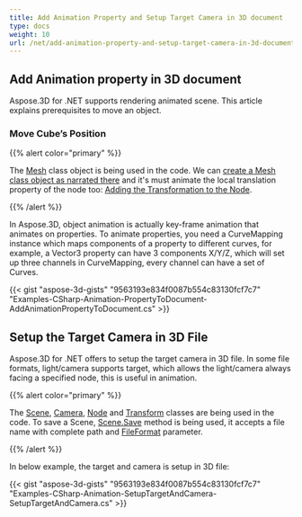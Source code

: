 ```yaml
---
title: Add Animation Property and Setup Target Camera in 3D document
type: docs
weight: 10
url: /net/add-animation-property-and-setup-target-camera-in-3d-document/
---
```


## **Add Animation property in 3D document**
Aspose.3D for .NET supports rendering animated scene. This article explains prerequisites to move an object.
### **Move Cube’s Position**
{{% alert color="primary" %}}

The [Mesh](https://apireference.aspose.com/3d/net/aspose.threed.entities/mesh) class object is being used in the code. We can [create a Mesh class object as narrated there](/3d/net/create-and-read-an-existing-3d-scene/) and it's must animate the local translation property of the node too: [Adding the Transformation to the Node](/3d/net/adding-transformation-to-the-node/).

{{% /alert %}}

In Aspose.3D, object animation is actually key-frame animation that animates on properties. To animate properties, you need a CurveMapping instance which maps components of a property to different curves, for example, a Vector3 property can have 3 components X/Y/Z, which will set up three channels in CurveMapping, every channel can have a set of Curves.

{{< gist "aspose-3d-gists" "9563193e834f0087b554c83130fcf7c7" "Examples-CSharp-Animation-PropertyToDocument-AddAnimationPropertyToDocument.cs" >}}
## **Setup the Target Camera in 3D File**
Aspose.3D for .NET offers to setup the target camera in 3D file. In some file formats, light/camera supports target, which allows the light/camera always facing a specified node, this is useful in animation.

{{% alert color="primary" %}}

The [Scene](https://apireference.aspose.com/3d/net/aspose.threed/scene), [Camera](https://apireference.aspose.com/3d/net/aspose.threed.entities/camera), [Node](https://apireference.aspose.com/3d/net/aspose.threed/node) and [Transform](https://apireference.aspose.com/3d/net/aspose.threed/transform) classes are being used in the code. To save a Scene, [Scene.Save](https://apireference.aspose.com/3d/net/aspose.threed/scene/methods/save) method is being used, it accepts a file name with complete path and [FileFormat](https://apireference.aspose.com/3d/net/aspose.threed/fileformat) parameter.

{{% /alert %}}

In below example, the target and camera is setup in 3D file:

{{< gist "aspose-3d-gists" "9563193e834f0087b554c83130fcf7c7" "Examples-CSharp-Animation-SetupTargetAndCamera-SetupTargetAndCamera.cs" >}}
